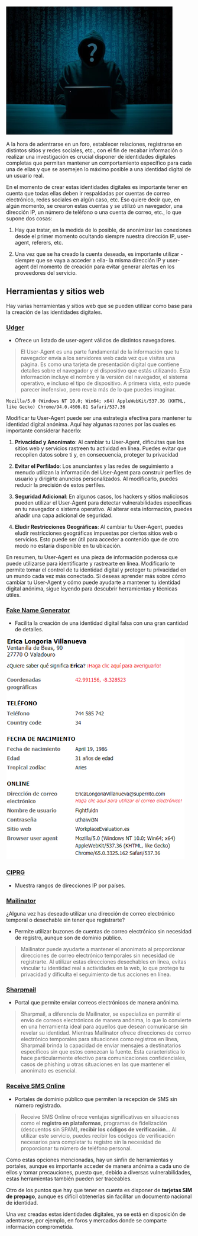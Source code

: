 ![](/assets/images/ingenieria_social/ID_logo.webp)

A la hora de adentrarse en un foro, establecer relaciones, registrarse en distintos sitios y redes sociales, etc., con el fin de recabar información o realizar una investigación es crucial disponer de identidades digitales completas que permitan mantener un comportamiento específico para cada una de ellas y que se asemejen lo máximo posible a una identidad digital de un usuario real.

En el momento de crear estas identidades digitales es importante tener en cuenta que todas ellas deben ir respaldadas por cuentas de correo electrónico, redes sociales en algún caso, etc. Eso quiere decir que, en algún momento, se crearon estas cuentas y se utilizó un navegador, una dirección IP, un número de teléfono o una cuenta de correo, etc., lo que supone dos cosas:

1) Hay que tratar, en la medida de lo posible, de anonimizar las conexiones desde el primer momento ocultando siempre nuestra dirección IP, user-agent, referers, etc.

2)  Una vez que se ha creado la cuenta deseada, es importante utilizar -siempre que se vaya a acceder a ella- la misma dirección IP y user-agent del momento de creación para evitar generar alertas en los proveedores del servicio.
## Herramientas y sitios web
Hay varias herramientas y sitios web que se pueden utilizar como base para la creación de las identidades digitales.
### [Udger](https://udger.com/resources/ua-list)
- Ofrece un listado de user-agent válidos de distintos navegadores.

> El User-Agent es una parte fundamental de la información que tu navegador envía a los servidores web cada vez que visitas una página. Es como una tarjeta de presentación digital que contiene detalles sobre el navegador y el dispositivo que estás utilizando. Esta información incluye el nombre y la versión del navegador, el sistema operativo, e incluso el tipo de dispositivo. A primera vista, esto puede parecer inofensivo, pero revela más de lo que puedes imaginar.
```
Mozilla/5.0 (Windows NT 10.0; Win64; x64) AppleWebKit/537.36 (KHTML, like Gecko) Chrome/94.0.4606.81 Safari/537.36
```

Modificar tu User-Agent puede ser una estrategia efectiva para mantener tu identidad digital anónima. Aquí hay algunas razones por las cuales es importante considerar hacerlo:

1) **Privacidad y Anonimato**: Al cambiar tu User-Agent, dificultas que los sitios web y servicios rastreen tu actividad en línea. Puedes evitar que recopilen datos sobre ti y, en consecuencia, proteger tu privacidad

2) **Evitar el Perfilado**: Los anunciantes y las redes de seguimiento a menudo utilizan la información del User-Agent para construir perfiles de usuario y dirigirte anuncios personalizados. Al modificarlo, puedes reducir la precisión de estos perfiles.

3) **Seguridad Adicional**: En algunos casos, los hackers y sitios maliciosos pueden utilizar el User-Agent para detectar vulnerabilidades específicas en tu navegador o sistema operativo. Al alterar esta información, puedes añadir una capa adicional de seguridad.

4) **Eludir Restricciones Geográficas**: Al cambiar tu User-Agent, puedes eludir restricciones geográficas impuestas por ciertos sitios web o servicios. Esto puede ser útil para acceder a contenido que de otro modo no estaría disponible en tu ubicación.

En resumen, tu User-Agent es una pieza de información poderosa que puede utilizarse para identificarte y rastrearte en línea. Modificarlo te permite tomar el control de tu identidad digital y proteger tu privacidad en un mundo cada vez más conectado. Si deseas aprender más sobre cómo cambiar tu User-Agent y cómo puede ayudarte a mantener tu identidad digital anónima, sigue leyendo para descubrir herramientas y técnicas útiles.

### [Fake Name Generator](https://es.fakenamegenerator.com/) 
- Facilita la creación de una identidad digital falsa con una gran cantidad de detalles.

![](/assets/images/ingenieria_social/Fake_name_generator_example.PNG)

### [CIPRG](https://ce3c.be/_services/)
- Muestra rangos de direcciones IP por países.

### [Mailinator](https://www.mailinator.com/) 
¿Alguna vez has deseado utilizar una dirección de correo electrónico temporal o desechable sin tener que registrarte?
- Permite utilizar buzones de cuentas de correo electrónico sin necesidad de registro, aunque son de dominio público.
> Mailinator puede ayudarte a mantener el anonimato al proporcionar direcciones de correo electrónico temporales sin necesidad de registrarte. Al utilizar estas direcciones desechables en línea, evitas vincular tu identidad real a actividades en la web, lo que protege tu privacidad y dificulta el seguimiento de tus acciones en línea.

### [Sharpmail](http://www.sharpmail.co.uk/sms.html)
- Portal que permite enviar correos electrónicos de manera anónima.
> Sharpmail, a diferencia de Mailinator, se especializa en permitir el envío de correos electrónicos de manera anónima, lo que lo convierte en una herramienta ideal para aquellos que desean comunicarse sin revelar su identidad. Mientras Mailinator ofrece direcciones de correo electrónico temporales para situaciones como registros en línea, Sharpmail brinda la capacidad de enviar mensajes a destinatarios específicos sin que estos conozcan la fuente. Esta característica lo hace particularmente efectivo para comunicaciones confidenciales, casos de phishing u otras situaciones en las que mantener el anonimato es esencial.

### [Receive SMS Online](https://www.receive-sms-online.info/,%20https://sms-online.co/receive-free-sms)
- Portales de dominio público que permiten la recepción de SMS sin número registrado.
> Receive SMS Online ofrece ventajas significativas en situaciones como el **registro en plataformas**, programas de fidelización (descuentos sin SPAM), **recibir los códigos de verificación**... Al utilizar este servicio, puedes recibir los códigos de verificación necesarios para completar tu registro sin la necesidad de proporcionar tu número de teléfono personal. 

Como estas opciones mencionadas, hay un sinfín de herramientas y portales, aunque es importante acceder de manera anónima a cada uno de ellos y tomar precauciones, puesto que, debido a diversas vulnerabilidades, estas herramientas también pueden ser traceables. 

Otro de los puntos que hay que tener en cuenta es disponer de **tarjetas SIM de prepago**, aunque es difícil obtenerlas sin facilitar un documento nacional de identidad. 

Una vez creadas estas identidades digitales, ya se está en disposición de adentrarse, por ejemplo, en foros y mercados donde se comparte información comprometida.

